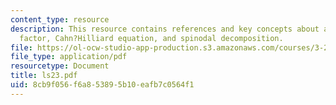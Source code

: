 ```yaml
---
content_type: resource
description: This resource contains references and key concepts about amplification
  factor, Cahn?Hilliard equation, and spinodal decomposition.
file: https://ol-ocw-studio-app-production.s3.amazonaws.com/courses/3-21-kinetic-processes-in-materials-spring-2006/8cb9f056f6a853895b10eafb7c0564f1_ls23.pdf
file_type: application/pdf
resourcetype: Document
title: ls23.pdf
uid: 8cb9f056-f6a8-5389-5b10-eafb7c0564f1
---
```


